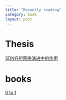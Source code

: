 ```yaml
---
title: "Recently reading"
category: book
layout: post
---
```


# Thesis

[SDN在IP网络演进中的作用](https://github.com/yuzibo/linux-programming/blob/master/reading/SDN%E5%9C%A8IP%E7%BD%91%E7%BB%9C%E6%BC%94%E8%BF%9B%E4%B8%AD%E7%9A%84%E4%BD%9C%E7%94%A8_MarkM_Clougherty.pdf)



# books
[0 to 1](https://github.com/yuzibo/linux-programming/blob/master/reading/0to1.pdf)
